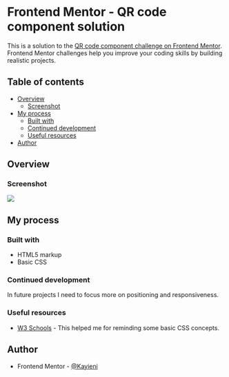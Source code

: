 # Frontend Mentor - QR code component solution

This is a solution to the [QR code component challenge on Frontend Mentor](https://www.frontendmentor.io/challenges/qr-code-component-iux_sIO_H). Frontend Mentor challenges help you improve your coding skills by building realistic projects. 

## Table of contents

- [Overview](#overview)
  - [Screenshot](#screenshot)
- [My process](#my-process)
  - [Built with](#built-with)
  - [Continued development](#continued-development)
  - [Useful resources](#useful-resources)
- [Author](#author)

## Overview

### Screenshot

![](../images/screenshot.jpg)

## My process

### Built with

- HTML5 markup
- Basic CSS

### Continued development

In future projects I need to focus more on positioning and responsiveness. 

### Useful resources

- [W3 Schools](https://www.w3schools.com/css/default.asp) - This helped me for reminding some basic CSS concepts.

## Author

- Frontend Mentor - [@Kayieni](https://www.frontendmentor.io/profile/Kayieni)

